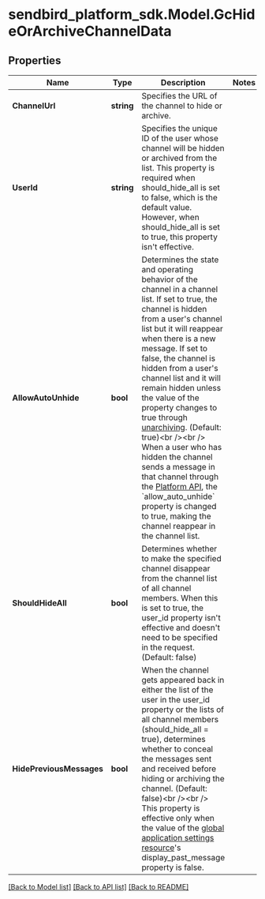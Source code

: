 
# sendbird_platform_sdk.Model.GcHideOrArchiveChannelData

## Properties

Name | Type | Description | Notes
------------ | ------------- | ------------- | -------------
**ChannelUrl** | **string** | Specifies the URL of the channel to hide or archive. | 
**UserId** | **string** | Specifies the unique ID of the user whose channel will be hidden or archived from the list. This property is required when should_hide_all is set to false, which is the default value. However, when should_hide_all is set to true, this property isn&#39;t effective. | 
**AllowAutoUnhide** | **bool** | Determines the state and operating behavior of the channel in a channel list. If set to true, the channel is hidden from a user&#39;s channel list but it will reappear when there is a new message. If set to false, the channel is hidden from a user&#39;s channel list and it will remain hidden unless the value of the property changes to true through [unarchiving](#2-unhide-or-unarchive-a-channel). (Default: true)&lt;br /&gt;&lt;br /&gt; When a user who has hidden the channel sends a message in that channel through the [Platform API](/docs/chat/v3/platform-api/guides/messages#2-send-a-message), the &#x60;allow_auto_unhide&#x60; property is changed to true, making the channel reappear in the channel list. | 
**ShouldHideAll** | **bool** | Determines whether to make the specified channel disappear from the channel list of all channel members. When this is set to true, the user_id property isn&#39;t effective and doesn&#39;t need to be specified in the request. (Default: false) | 
**HidePreviousMessages** | **bool** | When the channel gets appeared back in either the list of the user in the user_id property or the lists of all channel members (should_hide_all &#x3D; true), determines whether to conceal the messages sent and received before hiding or archiving the channel. (Default: false)&lt;br /&gt;&lt;br /&gt; This property is effective only when the value of the [global application settings resource](/docs/chat/v3/platform-api/guides/global-application-settings#-3-resource-representation)&#39;s display_past_message property is false. | 

[[Back to Model list]](../README.md#documentation-for-models)
[[Back to API list]](../README.md#documentation-for-api-endpoints)
[[Back to README]](../README.md)

